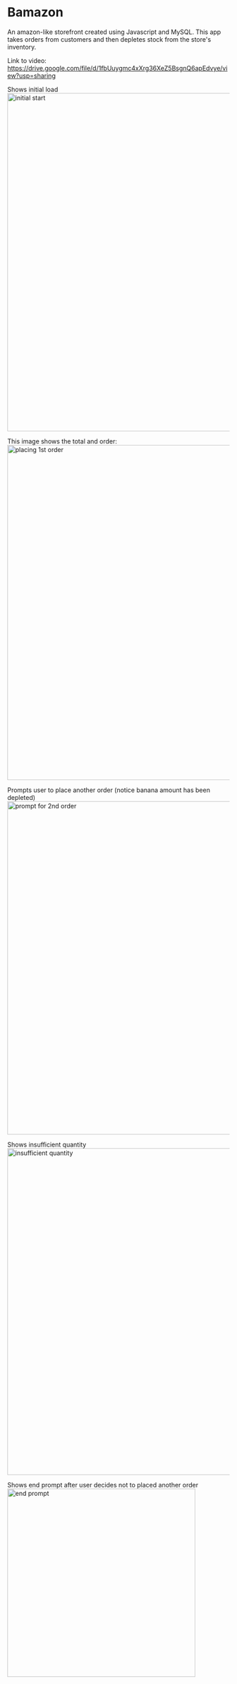 # Bamazon

An amazon-like storefront created using Javascript and MySQL. This app takes orders from customers and then depletes stock from the store's inventory. 


Link to video:
https://drive.google.com/file/d/1fbUuygmc4xXrg36XeZ5BsgnQ6apEdvye/view?usp=sharing

Shows initial load 
<img width="765" alt="initial start" src="https://user-images.githubusercontent.com/33774231/40211644-a55279ea-5a00-11e8-8609-da35e60b4494.png">

This image shows the total and order: 
<img width="758" alt="placing 1st order" src="https://user-images.githubusercontent.com/33774231/40211477-cd549b9a-59ff-11e8-877a-df88a5cdd66e.png">

Prompts user to place another order (notice banana amount has been depleted)
<img width="754" alt="prompt for 2nd order" src="https://user-images.githubusercontent.com/33774231/40211519-fd4d123c-59ff-11e8-9a39-9eeab5ec2dbc.png">


Shows insufficient quantity
<img width="739" alt="insufficient quantity" src="https://user-images.githubusercontent.com/33774231/40211518-fd369516-59ff-11e8-9969-c5d4d132f083.png">



Shows end prompt after user decides not to placed another order 
<img width="426" alt="end prompt" src="https://user-images.githubusercontent.com/33774231/40211517-fd1cd766-59ff-11e8-96b6-4c79f1ff5b68.png">
